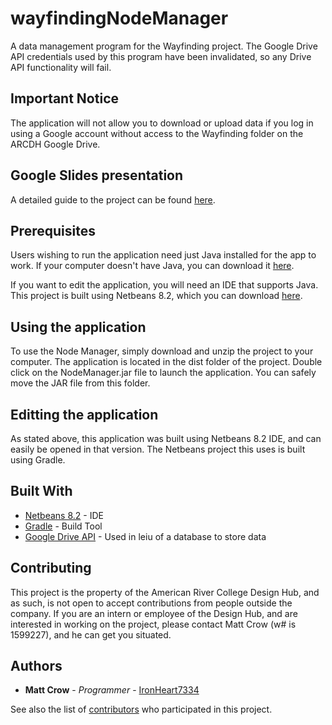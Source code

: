 # wayfindingNodeManager

A data management program for the Wayfinding project.
The Google Drive API credentials used by this program have been invalidated, so any Drive API functionality will fail.

## Important Notice

The application will not allow you to download or upload data if you log in using a Google account without access to the Wayfinding folder on the ARCDH Google Drive.

## Google Slides presentation

A detailed guide to the project can be found [here](https://docs.google.com/presentation/d/1xR_FmCgcqRirlRckI1GQ5tRe3W5-rQg5GFW9UXm-Nbk/edit?usp=sharing).

## Prerequisites

Users wishing to run the application need just Java installed for the app to work.
If your computer doesn't have Java, you can download it [here](https://www.java.com/en/).

If you want to edit the application, you will need an IDE that supports Java. This project is built using Netbeans 8.2,
which you can download [here](https://netbeans.org/downloads/8.2/).

## Using the application

To use the Node Manager, simply download and unzip the project to your computer. 
The application is located in the dist folder of the project.
Double click on the NodeManager.jar file to launch the application.
You can safely move the JAR file from this folder.

## Editting the application

As stated above, this application was built using Netbeans 8.2 IDE, and can easily be opened in that version.
The Netbeans project this uses is built using Gradle.

## Built With

* [Netbeans 8.2](https://netbeans.org/downloads/8.2/) - IDE
* [Gradle](https://gradle.org/) - Build Tool
* [Google Drive API](https://developers.google.com/api-client-library/java/apis/drive/v3) - Used in leiu of a database to store data

## Contributing

This project is the property of the American River College Design Hub, and as such, is not open to accept contributions from people outside the company. 
If you are an intern or employee of the Design Hub, and are interested in working on the project, please contact Matt Crow (w# is 1599227), and he can get you situated.

## Authors

* **Matt Crow** - *Programmer* - [IronHeart7334](https://github.com/IronHeart7334)

See also the list of [contributors](https://github.com/IronHeart7334/wayfindingNodeManager/contributors) who participated in this project.
